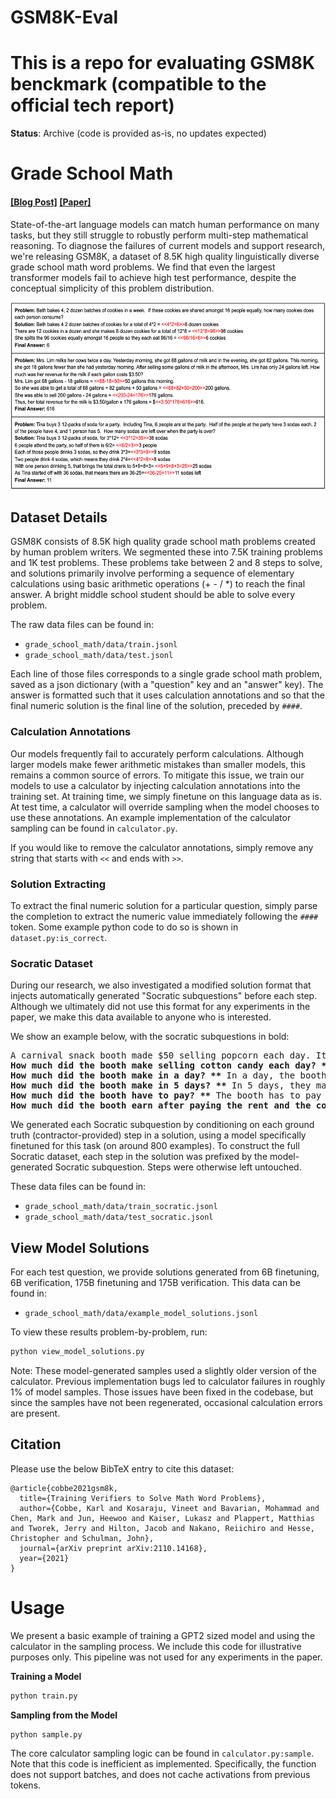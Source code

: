 # GSM8K-Eval
This is a repo for evaluating GSM8K benckmark (compatible to the official tech report)
=======
**Status**: Archive (code is provided as-is, no updates expected)

# Grade School Math

#### [[Blog Post]](https://openai.com/blog/grade-school-math/) [[Paper]](https://arxiv.org/abs/2110.14168)

State-of-the-art language models can match human performance on many tasks, but they still struggle to robustly perform multi-step mathematical reasoning. To diagnose the failures of current models and support research, we're releasing GSM8K, a dataset of 8.5K high quality linguistically diverse grade school math word problems. We find that even the largest transformer models fail to achieve high test performance, despite the conceptual simplicity of this problem distribution.

<p align="center">
    <img src="grade_school_math/img/example_problems.png" height="300"/>
</p>

## Dataset Details

GSM8K consists of 8.5K high quality grade school math problems created by human problem writers. We segmented these into 7.5K training problems and 1K test problems. These problems take between 2 and 8 steps to solve, and solutions primarily involve performing a sequence of elementary calculations using basic arithmetic operations (+ - / \*) to reach the final answer. A bright middle school student should be able to solve every problem.

The raw data files can be found in:

- `grade_school_math/data/train.jsonl`
- `grade_school_math/data/test.jsonl`

Each line of those files corresponds to a single grade school math problem, saved as a json dictionary (with a "question" key and an "answer" key). The answer is formatted such that it uses calculation annotations and so that the final numeric solution is the final line of the solution, preceded by `####`.

### Calculation Annotations

Our models frequently fail to accurately perform calculations. Although larger models make fewer arithmetic mistakes than smaller models, this remains a common source of errors. To mitigate this issue, we train our models to use a calculator by injecting calculation annotations into the training set. At training time, we simply finetune on this language data as is. At test time, a calculator will override sampling when the model chooses to use these annotations. An example implementation of the calculator sampling can be found in `calculator.py`.

If you would like to remove the calculator annotations, simply remove any string that starts with `<<` and ends with `>>`.

### Solution Extracting

To extract the final numeric solution for a particular question, simply parse the completion to extract the numeric value immediately following the `####` token. Some example python code to do so is shown in `dataset.py:is_correct`.

### Socratic Dataset

During our research, we also investigated a modified solution format that injects automatically generated "Socratic subquestions" before each step. Although we ultimately did not use this format for any experiments in the paper, we make this data available to anyone who is interested.

We show an example below, with the socratic subquestions in bold:

<pre>
A carnival snack booth made $50 selling popcorn each day. It made three times as much selling cotton candy. For a 5-day activity, the booth has to pay $30 rent and $75 for the cost of the ingredients. How much did the booth earn for 5 days after paying the rent and the cost of ingredients?
<b>How much did the booth make selling cotton candy each day? **</b> The booth made $50 x 3 = $<<50*3=150>>150 selling cotton candy each day.
<b>How much did the booth make in a day? **</b> In a day, the booth made a total of $150 + $50 = $<<150+50=200>>200.
<b>How much did the booth make in 5 days? **</b> In 5 days, they made a total of $200 x 5 = $<<200*5=1000>>1000.
<b>How much did the booth have to pay? **</b> The booth has to pay a total of $30 + $75 = $<<30+75=105>>105.
<b>How much did the booth earn after paying the rent and the cost of ingredients? **</b> Thus, the booth earned $1000 - $105 = $<<1000-105=895>>895.
</pre>

We generated each Socratic subquestion by conditioning on each ground truth (contractor-provided) step in a solution, using a model specifically finetuned for this task (on around 800 examples). To construct the full Socratic dataset, each step in the solution was prefixed by the model-generated Socratic subquestion. Steps were otherwise left untouched.

These data files can be found in:

- `grade_school_math/data/train_socratic.jsonl`
- `grade_school_math/data/test_socratic.jsonl`

## View Model Solutions

For each test question, we provide solutions generated from 6B finetuning, 6B verification, 175B finetuning and 175B verification. This data can be found in:

- `grade_school_math/data/example_model_solutions.jsonl`

To view these results problem-by-problem, run:

```bash
python view_model_solutions.py
```

Note: These model-generated samples used a slightly older version of the calculator. Previous implementation bugs led to calculator failures in roughly 1% of model samples. Those issues have been fixed in the codebase, but since the samples have not been regenerated, occasional calculation errors are present.

## Citation

Please use the below BibTeX entry to cite this dataset:

```
@article{cobbe2021gsm8k,
  title={Training Verifiers to Solve Math Word Problems},
  author={Cobbe, Karl and Kosaraju, Vineet and Bavarian, Mohammad and Chen, Mark and Jun, Heewoo and Kaiser, Lukasz and Plappert, Matthias and Tworek, Jerry and Hilton, Jacob and Nakano, Reiichiro and Hesse, Christopher and Schulman, John},
  journal={arXiv preprint arXiv:2110.14168},
  year={2021}
}
```

# Usage

We present a basic example of training a GPT2 sized model and using the calculator in the sampling process. We include this code for illustrative purposes only. This pipeline was not used for any experiments in the paper.

**Training a Model**

```bash
python train.py
```

**Sampling from the Model**

```bash
python sample.py
```

The core calculator sampling logic can be found in `calculator.py:sample`. Note that this code is inefficient as implemented. Specifically, the function does not support batches, and does not cache activations from previous tokens.
